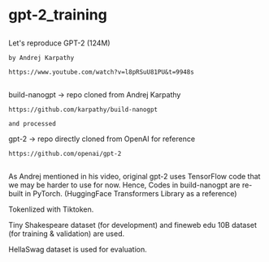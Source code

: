 # gpt-2_training

## <Main Reference>
Let's reproduce GPT-2 (124M)

    by Andrej Karpathy
    
    https://www.youtube.com/watch?v=l8pRSuU81PU&t=9948s



## <Directories>
build-nanogpt
->  repo cloned from Andrej Karpathy 

    https://github.com/karpathy/build-nanogpt
    
    and processed

gpt-2
->  repo directly cloned from OpenAI for reference

    https://github.com/openai/gpt-2



## <Other References>
As Andrej mentioned in his video, original gpt-2 uses TensorFlow code that we may be harder to use for now. Hence, Codes in build-nanogpt are re-built in PyTorch.
(HuggingFace Transformers Library as a reference)


Tokenlized with Tiktoken.


Tiny Shakespeare dataset (for development) and fineweb edu 10B dataset (for training & validation) are used.

HellaSwag dataset is used for evaluation.


